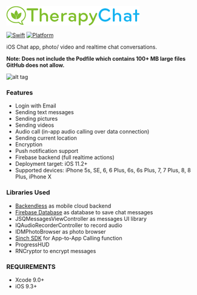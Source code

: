 ![alt tag](https://github.com/consbulaquena/TherapyChat/blob/master/TherapyChat/Images/ther-chat-logo.png)

[![Swift](https://img.shields.io/badge/Swift-4.0-orange.svg)]() [![Platform](https://img.shields.io/badge/platform-iOS-lightgrey.svg)]()

 iOS Chat app, photo/ video and realtime chat conversations.
 
<b>Note: Does not include the Podfile which contains 100+ MB large files GitHub does not allow.</b>

![alt tag]()

### Features
<ul>
<li>Login with Email</li>
<li>Sending text messages</li>
<li>Sending pictures</li>
<li>Sending videos</li>
<li>Audio call (in-app audio calling over data connection)</li>
<li>Sending current location</li>
<li>Encryption</li>
<li>Push notification support</li>
<li>Firebase backend (full realtime actions)</li>
<li>Deployment target: iOS 11.2+</li>
<li>Supported devices: iPhone 5s, SE, 6, 6 Plus, 6s, 6s Plus, 7, 7 Plus, 8, 8 Plus, iPhone X </li>
</ul>

### Libraries Used
<ul>
<li><a href="https://backendless.com"> Backendless</a> as mobile cloud backend</li>
<li> <a href="https://firebase.google.com/docs/database"> Firebase Database</a> as database to save chat messages</li>
<li>JSQMessagesViewController as messages UI library</li>
<li>IQAudioRecorderController to record audio</li>
<li>IDMPhotoBrowser as photo browser</li>
<li><a href="https://cocoapods.org/pods/SinchRTC">Sinch SDK</a> for App-to-App Calling function</li>
<li>ProgressHUD</li>
<li>RNCryptor to encrypt messages</li>
</ul>

### REQUIREMENTS
<ul><li>Xcode 9.0+</li>
<li>iOS 9.3+</li>
</ul>
